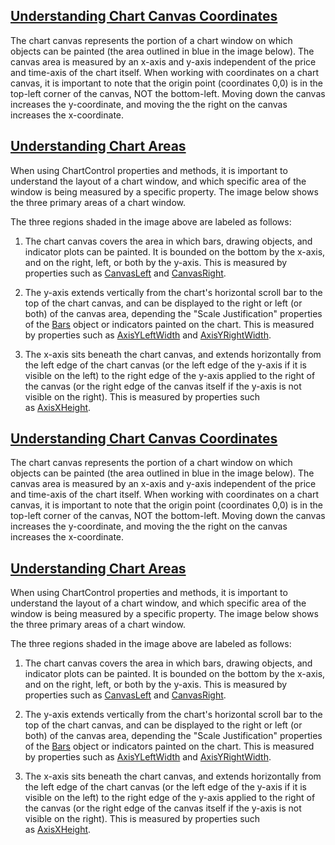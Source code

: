 ## [Understanding Chart Canvas Coordinates](https://developer.ninjatrader.com/docs/desktop/working_with_chart_object_coordinates\#understanding-chart-canvas-coordinates)

The chart canvas represents the portion of a chart window on which objects can be painted (the area outlined in blue in the image below). The canvas area is measured by an x-axis and y-axis independent of the price and time-axis of the chart itself. When working with coordinates on a chart canvas, it is important to note that the origin point (coordinates 0,0) is in the top-left corner of the canvas, NOT the bottom-left. Moving down the canvas increases the y-coordinate, and moving the the right on the canvas increases the x-coordinate.

## [Understanding Chart Areas](https://developer.ninjatrader.com/docs/desktop/working_with_chart_object_coordinates\#understanding-chart-areas)

When using ChartControl properties and methods, it is important to understand the layout of a chart window, and which specific area of the window is being measured by a specific property. The image below shows the three primary areas of a chart window.

The three regions shaded in the image above are labeled as follows:

1. The chart canvas covers the area in which bars, drawing objects, and indicator plots can be painted. It is bounded on the bottom by the x-axis, and on the right, left, or both by the y-axis. This is measured by properties such as [CanvasLeft](https://developer.ninjatrader.com/docs/desktop/canvasleft) and [CanvasRight](https://developer.ninjatrader.com/docs/desktop/canvasright).

2. The y-axis extends vertically from the chart's horizontal scroll bar to the top of the chart canvas, and can be displayed to the right or left (or both) of the canvas area, depending the "Scale Justification" properties of the [Bars](https://developer.ninjatrader.com/docs/desktop/bars) object or indicators painted on the chart. This is measured by properties such as [AxisYLeftWidth](https://developer.ninjatrader.com/docs/desktop/axisyleftwidth) and [AxisYRightWidth](https://developer.ninjatrader.com/docs/desktop/axisyrightwidth).

3. The x-axis sits beneath the chart canvas, and extends horizontally from the left edge of the chart canvas (or the left edge of the y-axis if it is visible on the left) to the right edge of the y-axis applied to the right of the canvas (or the right edge of the canvas itself if the y-axis is not visible on the right). This is measured by properties such as [AxisXHeight](https://developer.ninjatrader.com/docs/desktop/axisxheight).


## [Understanding Chart Canvas Coordinates](https://developer.ninjatrader.com/docs/desktop/working_with_chart_object_coordinates\#understanding-chart-canvas-coordinates)

The chart canvas represents the portion of a chart window on which objects can be painted (the area outlined in blue in the image below). The canvas area is measured by an x-axis and y-axis independent of the price and time-axis of the chart itself. When working with coordinates on a chart canvas, it is important to note that the origin point (coordinates 0,0) is in the top-left corner of the canvas, NOT the bottom-left. Moving down the canvas increases the y-coordinate, and moving the the right on the canvas increases the x-coordinate.

## [Understanding Chart Areas](https://developer.ninjatrader.com/docs/desktop/working_with_chart_object_coordinates\#understanding-chart-areas)

When using ChartControl properties and methods, it is important to understand the layout of a chart window, and which specific area of the window is being measured by a specific property. The image below shows the three primary areas of a chart window.

The three regions shaded in the image above are labeled as follows:

1. The chart canvas covers the area in which bars, drawing objects, and indicator plots can be painted. It is bounded on the bottom by the x-axis, and on the right, left, or both by the y-axis. This is measured by properties such as [CanvasLeft](https://developer.ninjatrader.com/docs/desktop/canvasleft) and [CanvasRight](https://developer.ninjatrader.com/docs/desktop/canvasright).

2. The y-axis extends vertically from the chart's horizontal scroll bar to the top of the chart canvas, and can be displayed to the right or left (or both) of the canvas area, depending the "Scale Justification" properties of the [Bars](https://developer.ninjatrader.com/docs/desktop/bars) object or indicators painted on the chart. This is measured by properties such as [AxisYLeftWidth](https://developer.ninjatrader.com/docs/desktop/axisyleftwidth) and [AxisYRightWidth](https://developer.ninjatrader.com/docs/desktop/axisyrightwidth).

3. The x-axis sits beneath the chart canvas, and extends horizontally from the left edge of the chart canvas (or the left edge of the y-axis if it is visible on the left) to the right edge of the y-axis applied to the right of the canvas (or the right edge of the canvas itself if the y-axis is not visible on the right). This is measured by properties such as [AxisXHeight](https://developer.ninjatrader.com/docs/desktop/axisxheight).